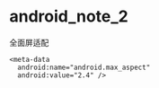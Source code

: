 # android_note_2
 全面屏适配  
```
<meta-data
  android:name="android.max_aspect"
  android:value="2.4" />
```

